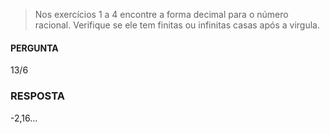 > Nos exercícios 1 a 4 encontre a forma decimal para o número racional. Verifique se ele tem finitas ou infinitas casas após a virgula.

#### PERGUNTA
13/6

### RESPOSTA
-2,16...

